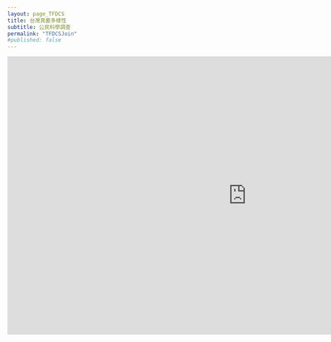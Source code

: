 ```yaml
---
layout: page_TFDCS
title: 台灣真菌多樣性
subtitle: 公民科學調查
permalink: "TFDCSJoin"
#published: false
---
```

<div class="container">
  <p align="center"><iframe width="1080" height="630" src="https://www.youtube.com/embed/uhwUdjM_cno" frameborder="0" allow="autoplay; encrypted-media" allowfullscreen></iframe></p>
  </div>
